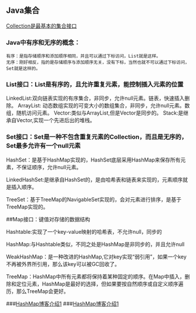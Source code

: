 ## Java集合
[Collection是最基本的集合接口](http://www.jianshu.com/p/6227cfbc2a89)

### Java中有序和无序的概念：
	有序：是指存储顺序和添加顺序相同，并且可以通过下标访问，List就是这样。
	无序：刚好相反，指的是存储顺序与添加顺序无关，没有下标，当然也就不可以通过下标访问，Set就是这样的。

### List接口：List是有序的，且允许重复元素，能控制插入元素的位置
  LinkedList:双向链表实现的有序集合，非同步，允许null元素。链表，快速插入删除。
  ArrayList: 动态数组实现的可变大小的数组集合，非同步，允许null元素。数组，随机访问元素。
  Vector:类似与ArrayList,但是Vector是同步的。
  Stack:是继承自Vector,实现一个先进后出的堆栈。

### Set接口：Set是一种不包含重复元素的Collection，而且是无序的，Set最多允许有一个null元素

  HashSet：是基于HashMap实现的，HashSet底层采用HashMap来保存所有元素，不保证顺序，允许null元素。
  
  LinkedHashSet:是继承自HashSet的，是由哈希表和链表来实现的，元素顺序就是插入顺序。

  TreeSet：基于TreeMap的NavigableSet实现的，会对元素进行排序，是基于TreeMap实现的。


##Map接口：键值对存储的数据结构

  Hashtable:实现了一个key-value映射的哈希表，不允许null，同步的
  
  HashMap:与Hashtable类似，不同之处是HashMap是非同步的，并且允许null

  WeakHashMap：是一种改进的HashMap,它对key实现“弱引用”，如果一个key不再被外界所引用，那么该key可以被GC回收了。

  TreeMap：HashMap中所有元素都将保持着某种固定的顺序。在Map中插入，删除和定位元素，HashMap是最好的选择，但如果要按自然顺序或自定义顺序遍历，那么TreeMap会更好。

###[HashMap博客介绍1](http://www.cnblogs.com/chenssy/p/3521565.html)
###[HashMap博客介绍1](http://yikun.github.io/2015/04/01/Java-HashMap%E5%B7%A5%E4%BD%9C%E5%8E%9F%E7%90%86%E5%8F%8A%E5%AE%9E%E7%8E%B0/)